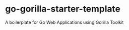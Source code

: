 go-gorilla-starter-template
===========================

A boilerplate for Go Web Applications using Gorilla Toolkit
